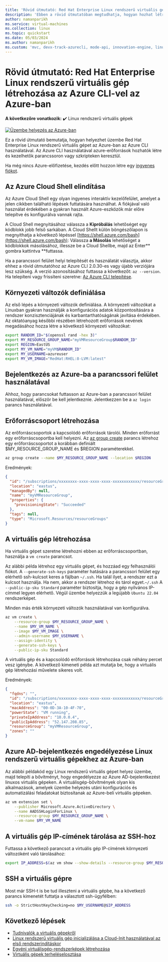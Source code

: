 ```yaml
---
title: 'Rövid útmutató: Red Hat Enterprise Linux rendszerű virtuális gép létrehozása az Azure CLI használatával'
description: 'Ebben a rövid útmutatóban megtudhatja, hogyan hozhat létre Red Hat Enterprise Linux rendszerű virtuális gépet az Azure CLI használatával'
author: namanparikh
ms.service: virtual-machines
ms.collection: linux
ms.topic: quickstart
ms.date: 05/03/2024
ms.author: namanparikh
ms.custom: 'mvc, devx-track-azurecli, mode-api, innovation-engine, linux-related-content'
---
```


# Rövid útmutató: Red Hat Enterprise Linux rendszerű virtuális gép létrehozása az Azure CLI-vel az Azure-ban

**A következőre vonatkozik:** :heavy_check_mark: Linux rendszerű virtuális gépek

[![Üzembe helyezés az Azure-ban](https://aka.ms/deploytoazurebutton)](https://go.microsoft.com/fwlink/?linkid=2262692)

Ez a rövid útmutató bemutatja, hogyan helyezhet üzembe Red Hat Enterprise Linux rendszerű virtuális gépet az Azure-ban az Azure CLI használatával. Az Azure CLI használatával azure-erőforrások hozhatók létre és kezelhetők parancssoron vagy szkripteken keresztül.

Ha még nincs Azure-előfizetése, kezdés előtt hozzon létre egy [ingyenes fiókot](https://azure.microsoft.com/free/?WT.mc_id=A261C142F).

## Az Azure Cloud Shell elindítása

Az Azure Cloud Shell egy olyan ingyenes interaktív kezelőfelület, amelyet a jelen cikkben található lépések futtatására használhat. A fiókjával való használat érdekében a gyakran használt Azure-eszközök már előre telepítve és konfigurálva vannak rajta. 

A Cloud Shell megnyitásához válassza a **Kipróbálás** lehetőséget egy kódblokk jobb felső sarkában. A Cloud Shellt külön böngészőlapon is megnyithatja a következő lépéssel [https://shell.azure.com/bash](https://shell.azure.com/bash): Válassza **a Másolás** lehetőséget a kódblokkok másolásához, illessze be a Cloud Shellbe, majd az Enter** gombra kattintva **futtassa.

Ha a parancssori felület helyi telepítését és használatát választja, akkor ehhez a rövid útmutatóhoz az Azure CLI 2.0.30-es vagy újabb verziójára lesz szükség. A verzió azonosításához futtassa a következőt: `az --version`. Ha telepíteni vagy frissíteni szeretne: [Az Azure CLI telepítése]( /cli/azure/install-azure-cli).

## Környezeti változók definiálása

Az első lépés a környezeti változók definiálása. A környezeti változókat a Linuxban gyakran használják a konfigurációs adatok központosítására a rendszer konzisztenciájának és karbantarthatóságának javítása érdekében. Az oktatóanyag későbbi részében létrehozott erőforrások nevének megadásához hozza létre a következő környezeti változókat:

```bash
export RANDOM_ID="$(openssl rand -hex 3)"
export MY_RESOURCE_GROUP_NAME="myVMResourceGroup$RANDOM_ID"
export REGION=EastUS
export MY_VM_NAME="myVM$RANDOM_ID"
export MY_USERNAME=azureuser
export MY_VM_IMAGE="RedHat:RHEL:8-LVM:latest"
```

## Bejelentkezés az Azure-ba a parancssori felület használatával

Ahhoz, hogy parancsokat futtasson az Azure-ban a parancssori felület használatával, először be kell jelentkeznie. Jelentkezzen be a `az login` parancs használatával.

## Erőforráscsoport létrehozása

Az erőforráscsoportok a kapcsolódó erőforrások tárolói. Minden erőforrást egy erőforráscsoportba kell helyezni. Az [az group create](/cli/azure/group) parancs létrehoz egy erőforráscsoportot a korábban definiált $MY_RESOURCE_GROUP_NAME és $REGION paraméterekkel.

```bash
az group create --name $MY_RESOURCE_GROUP_NAME --location $REGION
```

Eredmények:

<!-- expected_similarity=0.3 -->
```json
{
  "id": "/subscriptions/xxxxxxxx-xxxx-xxxx-xxxx-xxxxxxxxxxxx/resourceGroups/myVMResourceGroup",
  "location": "eastus",
  "managedBy": null,
  "name": "myVMResourceGroup",
  "properties": {
    "provisioningState": "Succeeded"
  },
  "tags": null,
  "type": "Microsoft.Resources/resourceGroups"
}
```

## A virtuális gép létrehozása

Ha virtuális gépet szeretne létrehozni ebben az erőforráscsoportban, használja a `vm create` parancsot. 

Az alábbi példa létrehoz egy virtuális gépet, és hozzáad egy felhasználói fiókot. A `--generate-ssh-keys` paraméter hatására a parancssori felület egy elérhető ssh-kulcsot keres a fájlban `~/.ssh`. Ha talál ilyet, a rendszer ezt a kulcsot használja. Ha nem, akkor a rendszer létrehoz és tárol egyet.`~/.ssh` A `--public-ip-sku Standard` paraméter biztosítja, hogy a gép nyilvános IP-címmel legyen elérhető. Végül üzembe helyezzük a legújabb `Ubuntu 22.04` rendszerképet.

Minden más érték környezeti változók használatával van konfigurálva.

```bash
az vm create \
    --resource-group $MY_RESOURCE_GROUP_NAME \
    --name $MY_VM_NAME \
    --image $MY_VM_IMAGE \
    --admin-username $MY_USERNAME \
    --assign-identity \
    --generate-ssh-keys \
    --public-ip-sku Standard
```

A virtuális gép és a kapcsolódó erőforrások létrehozása csak néhány percet vesz igénybe. A következő kimeneti példa azt mutatja be, hogy a virtuális gép létrehozási művelete sikeres volt.

Eredmények:
<!-- expected_similarity=0.3 -->
```json
{
  "fqdns": "",
  "id": "/subscriptions/xxxxxxxx-xxxx-xxxx-xxxx-xxxxxxxxxxxx/resourceGroups/myVMResourceGroup/providers/Microsoft.Compute/virtualMachines/myVM",
  "location": "eastus",
  "macAddress": "00-0D-3A-10-4F-70",
  "powerState": "VM running",
  "privateIpAddress": "10.0.0.4",
  "publicIpAddress": "52.147.208.85",
  "resourceGroup": "myVMResourceGroup",
  "zones": ""
}
```

## Azure AD-bejelentkezés engedélyezése Linux rendszerű virtuális gépekhez az Azure-ban

Az alábbi példakód egy Linux rendszerű virtuális gépet helyez üzembe, majd telepíti a bővítményt, hogy engedélyezze az Azure AD-bejelentkezést linuxos virtuális gépeken. A virtuálisgép-bővítmények olyan kis alkalmazások, amelyek üzembe helyezés utáni konfigurációs és automatizálási feladatokat biztosítanak az Azure-beli virtuális gépeken.

```bash
az vm extension set \
    --publisher Microsoft.Azure.ActiveDirectory \
    --name AADSSHLoginForLinux \
    --resource-group $MY_RESOURCE_GROUP_NAME \
    --vm-name $MY_VM_NAME
```

## A virtuális gép IP-címének tárolása az SSH-hoz

Futtassa a következő parancsot a virtuális gép IP-címének környezeti változóként való tárolásához:

```bash
export IP_ADDRESS=$(az vm show --show-details --resource-group $MY_RESOURCE_GROUP_NAME --name $MY_VM_NAME --query publicIps --output tsv)
```

## SSH a virtuális gépre

<!--## Export the SSH configuration for use with SSH clients that support OpenSSH & SSH into the VM.
Log in to Azure Linux VMs with Azure AD supports exporting the OpenSSH certificate and configuration. That means you can use any SSH clients that support OpenSSH-based certificates to sign in through Azure AD. The following example exports the configuration for all IP addresses assigned to the VM:-->

<!--
```bash
yes | az ssh config --file ~/.ssh/config --name $MY_VM_NAME --resource-group $MY_RESOURCE_GROUP_NAME
```
-->

Most már SSH-t is be tud illeszteni a virtuális gépbe, ha a következő parancs kimenetét futtatja a választott ssh-ügyfélben:

```bash
ssh -o StrictHostKeyChecking=no $MY_USERNAME@$IP_ADDRESS
```

## Következő lépések

* [Tudnivalók a virtuális gépekről](../index.yml)
* [Linux rendszerű virtuális gép inicializálása a Cloud-Init használatával az első rendszerindításkor](tutorial-automate-vm-deployment.md)
* [Egyéni virtuálisgép-rendszerképek létrehozása](tutorial-custom-images.md)
* [Virtuális gépek terheléselosztása](../../load-balancer/quickstart-load-balancer-standard-public-cli.md)
